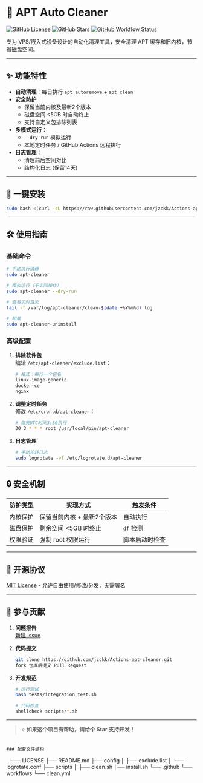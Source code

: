 # 🔄 APT Auto Cleaner

[![GitHub License](https://img.shields.io/github/license/jzckk/Actions-apt-cleaner)](https://github.com/jzckk/Actions-apt-cleaner/blob/main/LICENSE)
[![GitHub Stars](https://img.shields.io/github/stars/jzckk/Actions-apt-cleaner)](https://github.com/jzckk/Actions-apt-cleaner/stargazers)
[![GitHub Workflow Status](https://img.shields.io/github/actions/workflow/status/jzckk/Actions-apt-cleaner/clean.yml)](https://github.com/jzckk/Actions-apt-cleaner/actions)

专为 VPS/嵌入式设备设计的自动化清理工具，安全清理 APT 缓存和旧内核，节省磁盘空间。

---

## ✨ 功能特性

- **自动清理**：每日执行 `apt autoremove` + `apt clean`
- **安全防护**：
  - 保留当前内核及最新2个版本
  - 磁盘空间 <5GB 时自动终止
  - 支持自定义包排除列表
- **多模式运行**：
  - `--dry-run` 模拟运行
  - 本地定时任务 / GitHub Actions 远程执行
- **日志管理**：
  - 清理前后空间对比
  - 结构化日志 (保留14天)

---

## 🚀 一键安装

```bash
sudo bash <(curl -sL https://raw.githubusercontent.com/jzckk/Actions-apt-cleaner/main/install.sh)
```

---

## 🛠️ 使用指南

### 基础命令
```bash
# 手动执行清理
sudo apt-cleaner

# 模拟运行（不实际操作）
sudo apt-cleaner --dry-run

# 查看实时日志
tail -f /var/log/apt-cleaner/clean-$(date +%Y%m%d).log

# 卸载
sudo apt-cleaner-uninstall
```

### 高级配置
1. **排除软件包**  
   编辑 `/etc/apt-cleaner/exclude.list`：
   ```bash
   # 格式：每行一个包名
   linux-image-generic
   docker-ce
   nginx
   ```

2. **调整定时任务**  
   修改 `/etc/cron.d/apt-cleaner`：
   ```bash
   # 每天UTC时间3:30执行
   30 3 * * * root /usr/local/bin/apt-cleaner
   ```

3. **日志管理**  
   ```bash
   # 手动轮转日志
   sudo logrotate -vf /etc/logrotate.d/apt-cleaner
   ```

---

## 🔒 安全机制

| 防护类型       | 实现方式                          | 触发条件          |
|---------------|----------------------------------|------------------|
| 内核保护       | 保留当前内核 + 最新2个版本        | 自动执行         |
| 磁盘保护       | 剩余空间 <5GB 时终止              | `df` 检测        |
| 权限验证       | 强制 root 权限运行                | 脚本启动时检查   |

---

## 📜 开源协议

[MIT License](LICENSE) - 允许自由使用/修改/分发，无需署名

---

## 🤝 参与贡献

1. **问题报告**  
   [新建 Issue](https://github.com/jzckk/Actions-apt-cleaner/issues)

2. **代码提交**  
   ```bash
   git clone https://github.com/jzckk/Actions-apt-cleaner.git
   fork 仓库后提交 Pull Request
   ```

3. **开发规范**  
   ```bash
   # 运行测试
   bash tests/integration_test.sh
   
   # 代码检查
   shellcheck scripts/*.sh
   ```

---

> ⭐ **如果这个项目有帮助，请给个 Star 支持开发！**
```

### 配套文件结构
```
.
├── LICENSE
├── README.md
├── config
│   ├── exclude.list
│   └── logrotate.conf
├── scripts
│   ├── clean.sh
│── install.sh
└── .github
    └── workflows
        └── clean.yml
```
